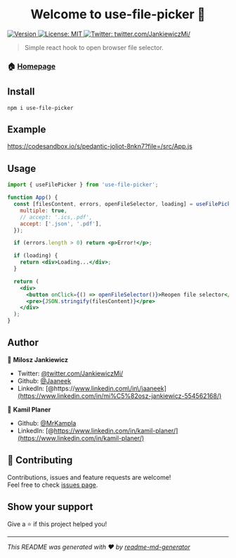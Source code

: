 <h1 align="center">Welcome to use-file-picker 👋</h1>
<p>
  <a href="https://www.npmjs.com/package/use-file-picker" target="_blank">
  <img alt="Version" src="https://img.shields.io/npm/v/use-file-picker?color=blue" />
  </a>
  <a href="#" target="_blank">
    <img alt="License: MIT" src="https://img.shields.io/badge/License-MIT-yellow.svg" />
  </a>
  <a href="https://twitter.com/twitter.com/JankiewiczMi" target="_blank">
    <img alt="Twitter: twitter.com/JankiewiczMi/" src="https://img.shields.io/twitter/follow/JankiewiczMi.svg?style=social" />
  </a>
</p>

> Simple react hook to open browser file selector.

### 🏠 [Homepage](https://github.com/Jaaneek/useFilePicker)

## Install

```console
npm i use-file-picker
```

## Example

https://codesandbox.io/s/pedantic-joliot-8nkn7?file=/src/App.js

## Usage

```jsx
import { useFilePicker } from 'use-file-picker';

function App() {
  const [filesContent, errors, openFileSelector, loading] = useFilePicker({
    multiple: true,
    // accept: '.ics,.pdf',
    accept: ['.json', '.pdf'],
  });

  if (errors.length > 0) return <p>Error!</p>;

  if (loading) {
    return <div>Loading...</div>;
  }

  return (
    <div>
      <button onClick={() => openFileSelector()}>Reopen file selector</button>
      <pre>{JSON.stringify(filesContent)}</pre>
    </div>
  );
}
```

## Author

👤 **Milosz Jankiewicz**

- Twitter: [@twitter.com\/JankiewiczMi\/](https://twitter.com/JankiewiczMi/)
- Github: [@Jaaneek ](https://github.com/Jaaneek)
- LinkedIn: [@https:\/\/www.linkedin.com\/in\/jaaneek](https://www.linkedin.com/in/mi%C5%82osz-jankiewicz-554562168/)

👤 **Kamil Planer**

- Github: [@MrKampla ](https://github.com/MrKampla)
- LinkedIn: [@https://www.linkedin.com/in/kamil-planer/](https://www.linkedin.com/in/kamil-planer/)

## 🤝 Contributing

Contributions, issues and feature requests are welcome!<br />Feel free to check [issues page](https://github.com/Jaaneek/useFilePicker/issues).

## Show your support

Give a ⭐️ if this project helped you!

---

_This README was generated with ❤️ by [readme-md-generator](https://github.com/kefranabg/readme-md-generator)_
